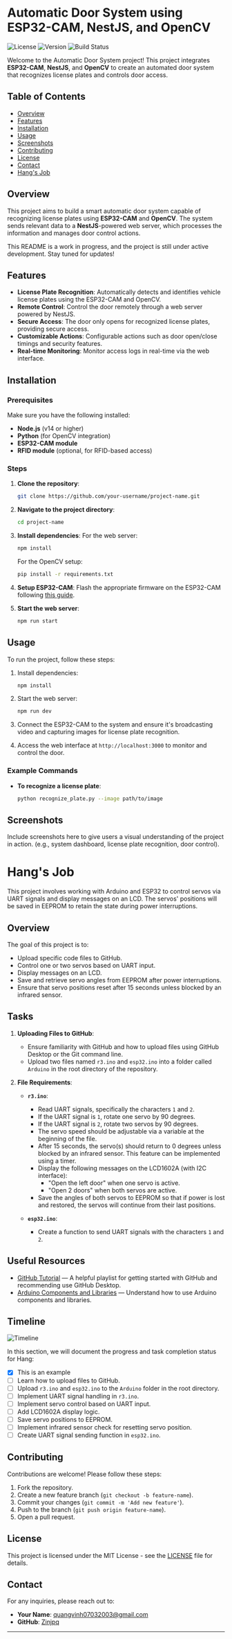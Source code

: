 # Automatic Door System using ESP32-CAM, NestJS, and OpenCV

![License](https://img.shields.io/badge/license-MIT-blue.svg)
![Version](https://img.shields.io/badge/version-1.1.0-brightgreen.svg)
![Build Status](https://img.shields.io/badge/build-passing-brightgreen.svg)

Welcome to the Automatic Door System project! This project integrates **ESP32-CAM**, **NestJS**, and **OpenCV** to create an automated door system that recognizes license plates and controls door access.

## Table of Contents

- [Overview](#overview)
- [Features](#features)
- [Installation](#installation)
- [Usage](#usage)
- [Screenshots](#screenshots)
- [Contributing](#contributing)
- [License](#license)
- [Contact](#contact)
- [Hang's Job](#hangs-job)

## Overview

This project aims to build a smart automatic door system capable of recognizing license plates using **ESP32-CAM** and **OpenCV**. The system sends relevant data to a **NestJS**-powered web server, which processes the information and manages door control actions.

This README is a work in progress, and the project is still under active development. Stay tuned for updates!

## Features

- **License Plate Recognition**: Automatically detects and identifies vehicle license plates using the ESP32-CAM and OpenCV.
- **Remote Control**: Control the door remotely through a web server powered by NestJS.
- **Secure Access**: The door only opens for recognized license plates, providing secure access.
- **Customizable Actions**: Configurable actions such as door open/close timings and security features.
- **Real-time Monitoring**: Monitor access logs in real-time via the web interface.

## Installation

### Prerequisites

Make sure you have the following installed:

- **Node.js** (v14 or higher)
- **Python** (for OpenCV integration)
- **ESP32-CAM module**
- **RFID module** (optional, for RFID-based access)

### Steps

1. **Clone the repository**:
    ```bash
    git clone https://github.com/your-username/project-name.git
    ```
2. **Navigate to the project directory**:
    ```bash
    cd project-name
    ```
3. **Install dependencies**:
    For the web server:
    ```bash
    npm install
    ```
    For the OpenCV setup:
    ```bash
    pip install -r requirements.txt
    ```
4. **Setup ESP32-CAM**:
    Flash the appropriate firmware on the ESP32-CAM following [this guide](link-to-guide).

5. **Start the web server**:
    ```bash
    npm run start
    ```

## Usage

To run the project, follow these steps:

1. Install dependencies:
    ```bash
    npm install
    ```

2. Start the web server:
    ```bash
    npm run dev
    ```

3. Connect the ESP32-CAM to the system and ensure it's broadcasting video and capturing images for license plate recognition.

4. Access the web interface at `http://localhost:3000` to monitor and control the door.

### Example Commands

- **To recognize a license plate**:
    ```bash
    python recognize_plate.py --image path/to/image
    ```

## Screenshots

Include screenshots here to give users a visual understanding of the project in action. (e.g., system dashboard, license plate recognition, door control).

# Hang's Job

This project involves working with Arduino and ESP32 to control servos via UART signals and display messages on an LCD. The servos' positions will be saved in EEPROM to retain the state during power interruptions.

## Overview

The goal of this project is to:
- Upload specific code files to GitHub.
- Control one or two servos based on UART input.
- Display messages on an LCD.
- Save and retrieve servo angles from EEPROM after power interruptions.
- Ensure that servo positions reset after 15 seconds unless blocked by an infrared sensor.

## Tasks

1. **Uploading Files to GitHub**:
    - Ensure familiarity with GitHub and how to upload files using GitHub Desktop or the Git command line.
    - Upload two files named `r3.ino` and `esp32.ino` into a folder called `Arduino` in the root directory of the repository.

2. **File Requirements**:
    - **`r3.ino`**:
        - Read UART signals, specifically the characters `1` and `2`.
        - If the UART signal is `1`, rotate one servo by 90 degrees.
        - If the UART signal is `2`, rotate two servos by 90 degrees.
        - The servo speed should be adjustable via a variable at the beginning of the file.
        - After 15 seconds, the servo(s) should return to 0 degrees unless blocked by an infrared sensor. This feature can be implemented using a timer.
        - Display the following messages on the LCD1602A (with I2C interface):
            - "Open the left door" when one servo is active.
            - "Open 2 doors" when both servos are active.
        - Save the angles of both servos to EEPROM so that if power is lost and restored, the servos will continue from their last positions.

    - **`esp32.ino`**:
        - Create a function to send UART signals with the characters `1` and `2`.

## Useful Resources

- [GitHub Tutorial](https://www.youtube.com/playlist?list=PLQH9LiOP43c33JLu6VYLFyLNS4xCM7RwM) — A helpful playlist for getting started with GitHub and recommending use GitHub Desktop.
- [Arduino Components and Libraries](https://youtube.com/playlist?list=PLQH9LiOP43c0PZqBtf1zBjtphZnkln0AN&si=o8JU_rhS4OZeefNO) — Understand how to use Arduino components and libraries.

## Timeline

![Timeline](Images/timeline_with_H.png)

In this section, we will document the progress and task completion status for Hang:
- [x] This is an example
- [ ] Learn how to upload files to GitHub.
- [ ] Upload `r3.ino` and `esp32.ino` to the `Arduino` folder in the root directory.
- [ ] Implement UART signal handling in `r3.ino`.
- [ ] Implement servo control based on UART input.
- [ ] Add LCD1602A display logic.
- [ ] Save servo positions to EEPROM.
- [ ] Implement infrared sensor check for resetting servo position.
- [ ] Create UART signal sending function in `esp32.ino`.

## Contributing

Contributions are welcome! Please follow these steps:

1. Fork the repository.
2. Create a new feature branch (`git checkout -b feature-name`).
3. Commit your changes (`git commit -m 'Add new feature'`).
4. Push to the branch (`git push origin feature-name`).
5. Open a pull request.

## License

This project is licensed under the MIT License - see the [LICENSE](LICENSE) file for details.

## Contact

For any inquiries, please reach out to:

- **Your Name**: [quangvinh07032003@gmail.com](mailto:quangvinh07032003@gmail.com)
- **GitHub**: [Zinjpq](https://github.com/Zinjpq)

---